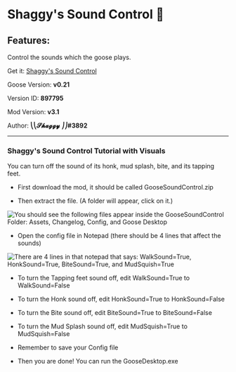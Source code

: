 # Shaggy's Sound Control 🔕

## Features:
Control the sounds which the goose plays.

Get it: [Shaggy's Sound Control](https://github.com/DesktopGooseUnofficial/ResourceHub/releases/download/gsc-3.1/GooseSoundControl.zip)

Goose Version: **v0.21**

Version ID: **897795**

Mod Version: **v3.1**

Author: **⎝⎝𝓢𝓱𝓪𝓰𝓰𝔂 ⎠⎠#3892**

---

### Shaggy's Sound Control Tutorial with Visuals
You can turn off the sound of its honk, mud splash, bite, and its tapping feet.

* First download the mod, it should be called GooseSoundControl.zip

* Then extract the file. (A folder will appear, click on it.)

![You should see the following files appear inside the GooseSoundControl Folder: Assets, Changelog, Config, and Goose Desktop](https://raw.githubusercontent.com/DesktopGooseUnofficial/ResourceHub-Images/master/Shaggy%20Sound%20Control/part%201.png "You should see the following files appear inside the GooseSoundControl Folder: Assets, Changelog, Config, and Goose Desktop")

* Open the config file in Notepad (there should be 4 lines that affect the sounds)

![There are 4 lines in that notepad that says: WalkSound=True, HonkSound=True, BiteSound=True, and MudSquish=True](https://raw.githubusercontent.com/DesktopGooseUnofficial/ResourceHub-Images/master/Shaggy%20Sound%20Control/part%202.png "Notice the 4 lines in that notepad that says: WalkSound=True, HonkSound=True, BiteSound=True, and MudSquish=True")

* To turn the Tapping feet sound off, edit WalkSound=True to WalkSound=False

* To turn the Honk sound off, edit HonkSound=True to HonkSound=False

* To turn the Bite sound off, edit BiteSound=True to BiteSound=False

* To turn the Mud Splash sound off, edit MudSquish=True to MudSquish=False

* Remember to save your Config file

* Then you are done! You can run the GooseDesktop.exe
